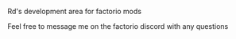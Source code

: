 
Rd's development area for factorio mods

Feel free to message me on the factorio discord with any questions
